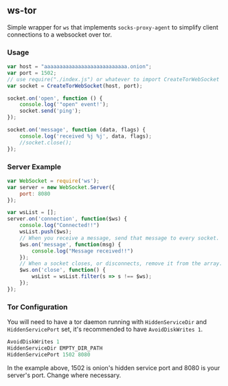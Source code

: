 ## ws-tor
Simple wrapper for `ws` that implements `socks-proxy-agent` to simplify client connections to a websocket over tor. 

### Usage 
```js
var host = "aaaaaaaaaaaaaaaaaaaaaaaaaaa.onion";
var port = 1502;
// use require("./index.js") or whatever to import CreateTorWebSocket
var socket = CreateTorWebSocket(host, port);

socket.on('open', function () {
	console.log('"open" event!');
	socket.send('ping');
});

socket.on('message', function (data, flags) {
	console.log('received %j %j', data, flags);
	//socket.close();
});
```

### Server Example 
```js
var WebSocket = require('ws');
var server = new WebSocket.Server({
	port: 8080
});

var wsList = [];
server.on('connection', function($ws) {
	console.log("Connected!!")
	wsList.push($ws);
	// When you receive a message, send that message to every socket.
	$ws.on('message', function(msg) {
		console.log("Message received!!")
	});
	// When a socket closes, or disconnects, remove it from the array.
	$ws.on('close', function() {
		wsList = wsList.filter(s => s !== $ws);
	});
});
```
### Tor Configuration
You will need to have a tor daemon running with `HiddenServiceDir` and `HiddenServicePort` set, it's recommended to have `AvoidDiskWrites 1`. 

```c
AvoidDiskWrites 1
HiddenServiceDir EMPTY_DIR_PATH
HiddenServicePort 1502 8080
```

In the example above, 1502 is onion's hidden service port and 8080 is your server's port. Change where necessary.  